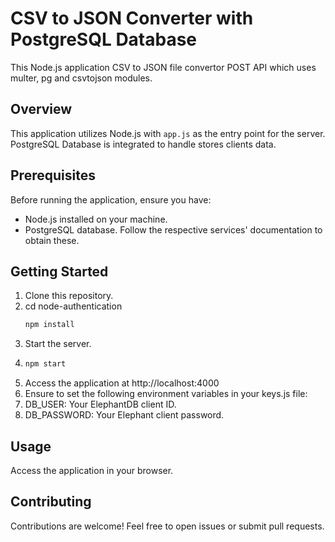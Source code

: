 
# CSV to JSON Converter with PostgreSQL Database

This Node.js application CSV to JSON file convertor POST API which uses multer, pg and csvtojson modules.

## Overview

This application utilizes Node.js with `app.js` as the entry point for the server. PostgreSQL Database is integrated to handle stores clients data.

## Prerequisites

Before running the application, ensure you have:

- Node.js installed on your machine.
- PostgreSQL database. Follow the respective services' documentation to obtain these.

## Getting Started

1. Clone this repository.
2. cd node-authentication
   ```bash
   npm install
3. Start the server.
4. 
   ```bash
   npm start
5. Access the application at http://localhost:4000
6. Ensure to set the following environment variables in your keys.js file:
7. DB_USER: Your ElephantDB client ID.
8. DB_PASSWORD: Your Elephant client password.
## Usage
Access the application in your browser.

## Contributing
Contributions are welcome! Feel free to open issues or submit pull requests.
   
  
